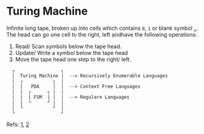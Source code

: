 # Turing Machine
Infinite long tape, broken up into cells which contains `0`, `1` or blank symbol `␣`. The head can go one cell to the right, left andhave the following operations:
1) Read/ Scan symbols below the tape head.
2) Update/ Write a symbol below the tape head
3) Move the tape head one step to the right/ left.



```
  ┌                 ┐
  |  Turing Machine |  --> Recursively Enumerable Languages
  |  ┌           ┐  |
  |  |   PDA     |  |  --> Context Free Languages 
  |  |  ┌      ┐ |  |
  |  |  | FSM  | |  |  --> Regulare Languages
  |  |  └      ┘ |  | 
  |  └           ┘  |
  └                 ┘
```
Refs: [1](https://www.youtube.com/watch?v=D9eF_B8URnw),
      [2](https://www.youtube.com/watch?v=GPSk9tRsK2I)
